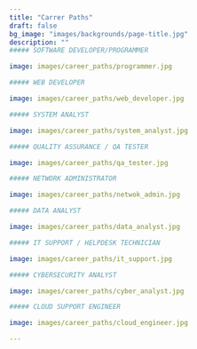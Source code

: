 ```yaml
---
title: "Carrer Paths"
draft: false
bg_image: "images/backgrounds/page-title.jpg"
description: ""
##### SOFTWARE DEVELOPER/PROGRAMMER

image: images/career_paths/programmer.jpg

##### WEB DEVELOPER

image: images/career_paths/web_developer.jpg

##### SYSTEM ANALYST

image: images/career_paths/system_analyst.jpg

##### QUALITY ASSURANCE / QA TESTER

image: images/career_paths/qa_tester.jpg

##### NETWORK ADMINISTRATOR

image: images/career_paths/netwok_admin.jpg

##### DATA ANALYST

image: images/career_paths/data_analyst.jpg

##### IT SUPPORT / HELPDESK TECHNICIAN

image: images/career_paths/it_support.jpg

##### CYBERSECURITY ANALYST

image: images/career_paths/cyber_analyst.jpg

##### CLOUD SUPPORT ENGINEER

image: images/career_paths/cloud_engineer.jpg

---
```

